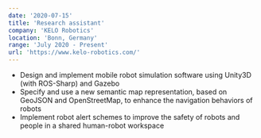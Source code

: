 ```yaml
---
date: '2020-07-15'
title: 'Research assistant'
company: 'KELO Robotics'
location: 'Bonn, Germany'
range: 'July 2020 - Present'
url: 'https://www.kelo-robotics.com/'
---
```


- Design and implement mobile robot simulation software using Unity3D (with ROS-Sharp) and Gazebo
- Specify and use a new semantic map representation, based on GeoJSON and OpenStreetMap, to enhance the navigation behaviors of robots
- Implement robot alert schemes to improve the safety of robots and people in a shared human-robot workspace
